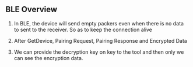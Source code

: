 ## BLE Overview

1. In BLE, the device will send empty packers even when there is no data to sent to the receiver. So as to keep the connection alive

1. After GetDevice,
 Pairing Request,
 Pairing Response and 
 Encrypted Data

1. We can provide the decryption key on key to the tool and then only we can see the encryption data.